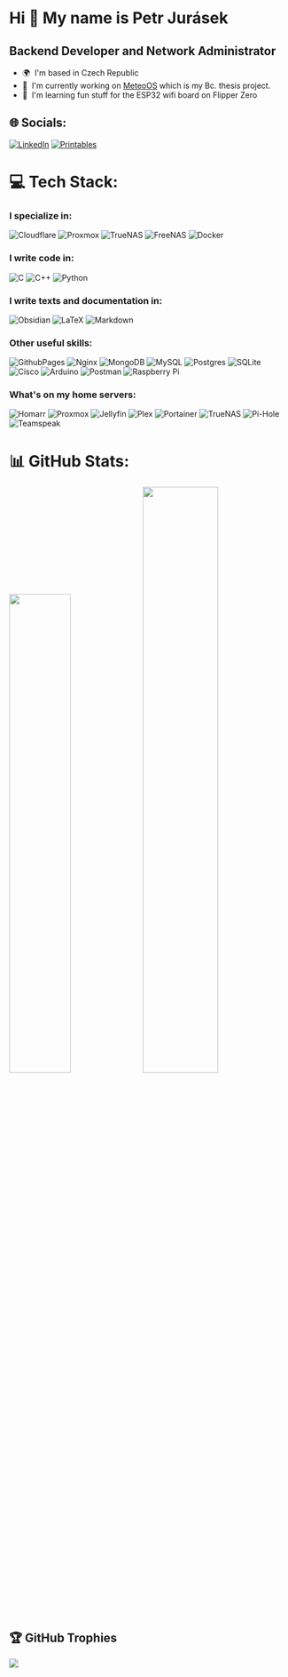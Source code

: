 Hi 👋 My name is Petr Jurásek
=============================

Backend Developer and Network Administrator
-------------------------------------------

* 🌍  I'm based in Czech Republic
* 🚀  I'm currently working on [MeteoOS](http://github.com/Screedy/MeteoOS) which is my Bc. thesis project.
* 🧠  I'm learning fun stuff for the ESP32 wifi board on Flipper Zero


## 🌐 Socials:
[![LinkedIn](https://img.shields.io/badge/LinkedIn-0077B5?style=for-the-badge&logo=linkedin&logoColor=white)](https://www.linkedin.com/in/petr-jurásek-423a92315)
[![Printables](https://img.shields.io/badge/Printables-FA6831?style=for-the-badge&logo=printables&logoColor=white)](https://www.printables.com/@Screedy_229738)

<!--
[![Reddit](https://img.shields.io/badge/Reddit-%23FF4500.svg?logo=Reddit&logoColor=white)](https://reddit.com/user/MightyScreedy)
-->

# 💻 Tech Stack:

### I specialize in:
![Cloudflare](https://img.shields.io/badge/Cloudflare-F38020?style=for-the-badge&logo=Cloudflare&logoColor=white) ![Proxmox](https://img.shields.io/badge/Proxmox-E57000?style=for-the-badge&logo=proxmox&logoColor=white) ![TrueNAS](https://img.shields.io/badge/TrueNAS-0095D5?style=for-the-badge&logo=truenas&logoColor=white) ![FreeNAS](https://img.shields.io/badge/FreeNAS-343434?style=for-the-badge&logo=freenas&logoColor=white) ![Docker](https://img.shields.io/badge/docker-%230db7ed.svg?style=for-the-badge&logo=docker&logoColor=white)

### I write code in:
![C](https://img.shields.io/badge/c-%2300599C.svg?style=for-the-badge&logo=c&logoColor=white) ![C++](https://img.shields.io/badge/c++-%2300599C.svg?style=for-the-badge&logo=c%2B%2B&logoColor=white)  ![Python](https://img.shields.io/badge/python-3670A0?style=for-the-badge&logo=python&logoColor=ffdd54) 

### I write texts and documentation in:
![Obsidian](https://img.shields.io/badge/Obsidian-483699?style=for-the-badge&logo=Obsidian&logoColor=white) ![LaTeX](https://img.shields.io/badge/latex-%23008080.svg?style=for-the-badge&logo=latex&logoColor=white) ![Markdown](https://img.shields.io/badge/markdown-%23000000.svg?style=for-the-badge&logo=markdown&logoColor=white)

### Other useful skills:
![GithubPages](https://img.shields.io/badge/github%20pages-121013?style=for-the-badge&logo=github&logoColor=white) ![Nginx](https://img.shields.io/badge/nginx-%23009639.svg?style=for-the-badge&logo=nginx&logoColor=white) ![MongoDB](https://img.shields.io/badge/MongoDB-%234ea94b.svg?style=for-the-badge&logo=mongodb&logoColor=white) ![MySQL](https://img.shields.io/badge/mysql-%2300000f.svg?style=for-the-badge&logo=mysql&logoColor=white) ![Postgres](https://img.shields.io/badge/postgres-%23316192.svg?style=for-the-badge&logo=postgresql&logoColor=white) ![SQLite](https://img.shields.io/badge/sqlite-%2307405e.svg?style=for-the-badge&logo=sqlite&logoColor=white) ![Cisco](https://img.shields.io/badge/cisco-%23049fd9.svg?style=for-the-badge&logo=cisco&logoColor=black) ![Arduino](https://img.shields.io/badge/-Arduino-00979D?style=for-the-badge&logo=Arduino&logoColor=white) ![Postman](https://img.shields.io/badge/Postman-FF6C37?style=for-the-badge&logo=postman&logoColor=white) ![Raspberry Pi](https://img.shields.io/badge/-RaspberryPi-C51A4A?style=for-the-badge&logo=Raspberry-Pi)

### What's on my home servers:
![Homarr](https://img.shields.io/badge/Homarr-FA5252?style=for-the-badge&logo=homarr&logoColor=white) ![Proxmox](https://img.shields.io/badge/Proxmox-E57000?style=for-the-badge&logo=proxmox&logoColor=white) ![Jellyfin](https://img.shields.io/badge/jellyfin-%23000B25.svg?style=for-the-badge&logo=Jellyfin&logoColor=00A4DC) ![Plex](https://img.shields.io/badge/plex-%23E5A00D.svg?style=for-the-badge&logo=plex&logoColor=white) ![Portainer](https://img.shields.io/badge/Portainer-13BEF9?style=for-the-badge&logo=portainer&logoColor=white) ![TrueNAS](https://img.shields.io/badge/TrueNAS-0095D5?style=for-the-badge&logo=truenas&logoColor=white) ![Pi-Hole](https://img.shields.io/badge/pihole-%2396060C.svg?style=for-the-badge&logo=pi-hole&logoColor=white) ![Teamspeak](https://img.shields.io/badge/TeamSpeak-2580C3?style=for-the-badge&logo=teamspeak&logoColor=white)

# 📊 GitHub Stats:
<img src="https://github-readme-stats.vercel.app/api?username=Screedy&theme=dark&hide_border=true&include_all_commits=false&count_private=true" style="width: 47%; height: auto;"> <img src="https://github-readme-streak-stats.herokuapp.com/?user=Screedy&theme=dark&hide_border=true" style="width: 52%; height: auto;">



<!-- ![](https://github-readme-stats.vercel.app/api/top-langs/?username=Screedy&theme=dark&hide_border=true&include_all_commits=false&count_private=true&layout=compact) -->

## 🏆 GitHub Trophies
![](https://github-profile-trophy.vercel.app/?username=Screedy&theme=dracula&no-frame=true&no-bg=true&margin-w=4)
